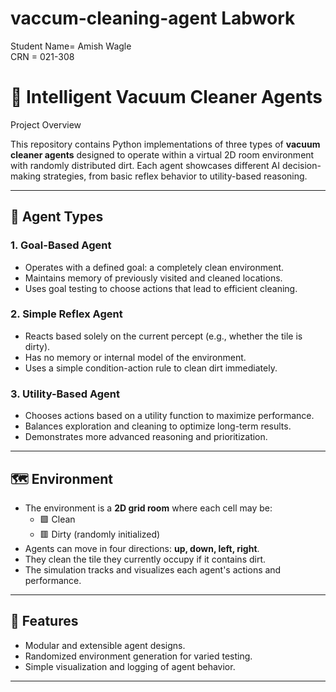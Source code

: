 # vaccum-cleaning-agent Labwork

Student Name= Amish Wagle <br>
CRN = 021-308


# 🧹 Intelligent Vacuum Cleaner Agents
Project Overview

This repository contains Python implementations of three types of **vacuum cleaner agents** designed to operate within a virtual 2D room environment with randomly distributed dirt. Each agent showcases different AI decision-making strategies, from basic reflex behavior to utility-based reasoning.

---

## 🤖 Agent Types

### 1. **Goal-Based Agent**
- Operates with a defined goal: a completely clean environment.
- Maintains memory of previously visited and cleaned locations.
- Uses goal testing to choose actions that lead to efficient cleaning.

### 2. **Simple Reflex Agent**
- Reacts based solely on the current percept (e.g., whether the tile is dirty).
- Has no memory or internal model of the environment.
- Uses a simple condition-action rule to clean dirt immediately.

### 3. **Utility-Based Agent**
- Chooses actions based on a utility function to maximize performance.
- Balances exploration and cleaning to optimize long-term results.
- Demonstrates more advanced reasoning and prioritization.

---

## 🗺️ Environment

- The environment is a **2D grid room** where each cell may be:
  - 🟩 Clean
  - 🟥 Dirty (randomly initialized)
- Agents can move in four directions: **up, down, left, right**.
- They clean the tile they currently occupy if it contains dirt.
- The simulation tracks and visualizes each agent's actions and performance.

---

## 🚀 Features

- Modular and extensible agent designs.
- Randomized environment generation for varied testing.
- Simple visualization and logging of agent behavior.

---
